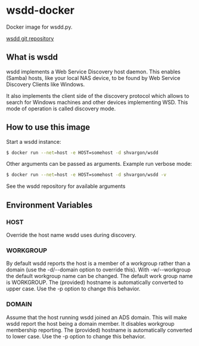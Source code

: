 # wsdd-docker
Docker image for wsdd.py.

[wsdd git repository](https://github.com/christgau/wsdd)

## What is wsdd
wsdd implements a Web Service Discovery host daemon. This enables (Samba) hosts, like your local NAS device, to be found by Web Service Discovery Clients like Windows.

It also implements the client side of the discovery protocol which allows to search for Windows machines and other devices implementing WSD. This mode of operation is called discovery mode.


## How to use this image
Start a wsdd instance:

```bash
$ docker run --net=host -e HOST=somehost -d shvargon/wsdd
```

Other arguments can be passed as arguments. Example run verbose mode:

```bash
$ docker run --net=host -e HOST=somehost -d shvargon/wsdd -v
```

See the wsdd repository for available arguments

## Environment Variables
### HOST 
Override the host name wsdd uses during discovery. 

### WORKGROUP
By default wsdd reports the host is a member of a workgroup rather than a domain (use the -d/--domain option to override this). With -w/--workgroup the default workgroup name can be changed. The default work group name is WORKGROUP. The (provided) hostname is automatically converted to upper case. Use the -p option to change this behavior.

### DOMAIN
Assume that the host running wsdd joined an ADS domain. This will make wsdd report the host being a domain member. It disables workgroup membership reporting. The (provided) hostname is automatically converted to lower case. Use the -p option to change this behavior.